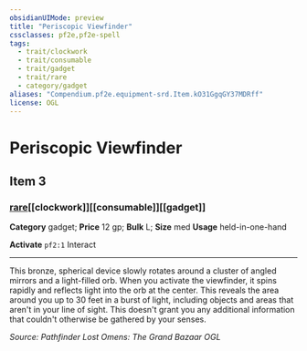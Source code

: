 ```yaml
---
obsidianUIMode: preview
title: "Periscopic Viewfinder"
cssclasses: pf2e,pf2e-spell
tags:
  - trait/clockwork
  - trait/consumable
  - trait/gadget
  - trait/rare
  - category/gadget
aliases: "Compendium.pf2e.equipment-srd.Item.kO31GgqGY37MDRff"
license: OGL
---
```

# Periscopic Viewfinder
## Item 3
### [rare](rare.md "Rare Rarity Trait")[[clockwork]][[consumable]][[gadget]]

**Category** gadget; 
**Price** 12 gp; 
**Bulk** L; **Size** med
**Usage** held-in-one-hand

**Activate** `pf2:1` Interact

* * *

This bronze, spherical device slowly rotates around a cluster of angled mirrors and a light-filled orb. When you activate the viewfinder, it spins rapidly and reflects light into the orb at the center. This reveals the area around you up to 30 feet in a burst of light, including objects and areas that aren't in your line of sight. This doesn't grant you any additional information that couldn't otherwise be gathered by your senses.

*Source: Pathfinder Lost Omens: The Grand Bazaar*
*OGL*